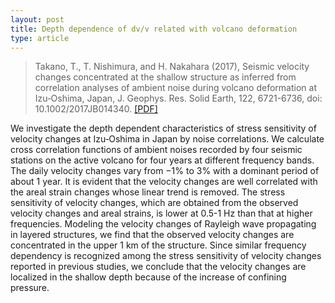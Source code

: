 ```yaml
---
layout: post
title: Depth dependence of dv/v related with volcano deformation
type: article
---
```


>Takano, T., T. Nishimura, and H. Nakahara (2017), Seismic velocity changes concentrated at the shallow structure as inferred from correlation analyses of ambient noise during volcano deformation at Izu‐Oshima, Japan, J. Geophys. Res. Solid Earth, 122, 6721-6736, doi: 10.1002/2017JB014340. [[PDF]](/papers/Takano+2017.pdf)

We investigate the depth dependent characteristics of stress sensitivity of velocity changes at Izu‐Oshima in Japan by noise correlations. We calculate cross correlation functions of ambient noises recorded by four seismic stations on the active volcano for four years at different frequency bands. The daily velocity changes vary from −1% to 3% with a dominant period of about 1 year. It is evident that the velocity changes are well correlated with the areal strain changes whose linear trend is removed. The stress sensitivity of velocity changes, which are obtained from the observed velocity changes and areal strains, is lower at 0.5-1 Hz than that at higher frequencies. Modeling the velocity changes of Rayleigh wave propagating in layered structures, we find that the observed velocity changes are concentrated in the upper 1 km of the structure. Since similar frequency dependency is recognized among the stress sensitivity of velocity changes reported in previous studies, we conclude that the velocity changes are localized in the shallow depth because of the increase of confining pressure.